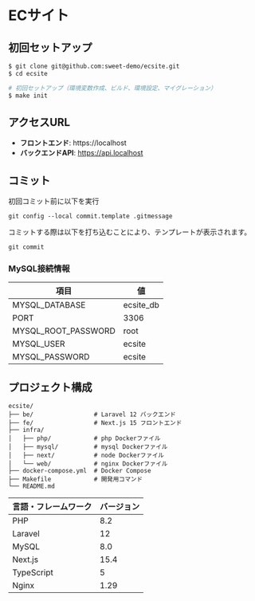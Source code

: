
# ECサイト

## 初回セットアップ
```bash
$ git clone git@github.com:sweet-demo/ecsite.git
$ cd ecsite

# 初回セットアップ（環境変数作成、ビルド、環境設定、マイグレーション）
$ make init
```

## アクセスURL

- **フロントエンド**: https://localhost
- **バックエンドAPI**: https://api.localhost

## コミット
初回コミット前に以下を実行
```
git config --local commit.template .gitmessage
```

コミットする際は以下を打ち込むことにより、テンプレートが表示されます。
```
git commit
```

### MySQL接続情報
| 項目            | 値        |
|----------------|-----------|
| MYSQL_DATABASE | ecsite_db |
| PORT           | 3306      |
| MYSQL_ROOT_PASSWORD | root |
| MYSQL_USER | ecsite |
| MYSQL_PASSWORD | ecsite |

## プロジェクト構成

```
ecsite/
├── be/                 # Laravel 12 バックエンド
├── fe/                 # Next.js 15 フロントエンド
├── infra/
│   ├── php/            # php Dockerファイル
│   ├── mysql/          # mysql Dockerファイル
│   ├── next/           # node Dockerファイル
│   └── web/            # nginx Dockerファイル
├── docker-compose.yml  # Docker Compose
├── Makefile            # 開発用コマンド
└── README.md
```

| 言語・フレームワーク | バージョン |
|------------------|----------|
| PHP              | 8.2      |
| Laravel          | 12       |
| MySQL            | 8.0      |
| Next.js          | 15.4     |
| TypeScript       | 5        |
| Nginx            | 1.29     |
